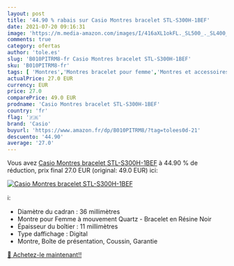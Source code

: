 ```yaml
---
layout: post
title: '44.90 % rabais sur Casio Montres bracelet STL-S300H-1BEF'
date: 2021-07-20 09:16:31
image: 'https://m.media-amazon.com/images/I/416aXL1okFL._SL500_._SL400_.jpg'
comments: true
category: ofertas
author: 'tole.es'
slug: 'B010PITRM8-fr Casio Montres bracelet STL-S300H-1BEF'
sku: 'B010PITRM8-fr'
tags: [ 'Montres','Montres bracelet pour femme','Montres et accessoires','Montres femme','casio', ]
actualPrice: 27.0 EUR
currency: EUR
price: 27.0
comparePrice: 49.0 EUR
prodname: 'Casio Montres bracelet STL-S300H-1BEF'
country: 'fr'
flag: '🇫🇷'
brand: 'Casio'
buyurl: 'https://www.amazon.fr/dp/B010PITRM8/?tag=tolees0d-21'
descuento: '44.90'
average: '27.0'
---
```


Vous avez [Casio Montres bracelet STL-S300H-1BEF](https://www.amazon.fr/dp/B010PITRM8/?tag=tolees0d-21)  à  44.90 % de réduction, prix final  27.0 EUR (original: 49.0 EUR) ici:

[![Casio Montres bracelet STL-S300H-1BEF](https://m.media-amazon.com/images/I/416aXL1okFL._SL500_._SL400_.jpg)](https://www.amazon.fr/dp/B010PITRM8/?tag=tolees0d-21)

ℹ️:

- Diamètre du cadran : 36 millimètres
- Montre pour Femme à mouvement Quartz - Bracelet en Résine Noir
- Épaisseur du boîtier : 11 millimètres
- Type daffichage : Digital
- Montre, Boîte de présentation, Coussin, Garantie

[🛒 Achetez-le maintenant!!](https://www.amazon.fr/dp/B010PITRM8/?tag=tolees0d-21)
